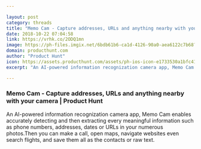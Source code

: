 ```yaml
---

layout: post
category: threads
title: "Memo Cam - Capture addresses, URLs and anything nearby with your camera"
date: 2018-10-22 07:04:58
link: https://vrhk.co/2ODQ1mn
image: https://ph-files.imgix.net/6bdb61b6-ca1d-4126-90a0-aea6122c7b68?auto=format&fit=crop&h=512&w=1024
domain: producthunt.com
author: "Product Hunt"
icon: https://assets.producthunt.com/assets/ph-ios-icon-e1733530a1bfc41080db8161823f1ef262cdbbc933800c0a2a706f70eb9c277a.png
excerpt: "An AI-powered information recognization camera app, Memo Cam enables accurately detecting and then extracting every meaningful information such as phone numbers, addresses, dates or URLs in your numerous photos.Then you can make a call, open maps, navigate websites even search flights, and save them all as the contacts or raw text."

---
```


### Memo Cam - Capture addresses, URLs and anything nearby with your camera | Product Hunt

An AI-powered information recognization camera app, Memo Cam enables accurately detecting and then extracting every meaningful information such as phone numbers, addresses, dates or URLs in your numerous photos.Then you can make a call, open maps, navigate websites even search flights, and save them all as the contacts or raw text.